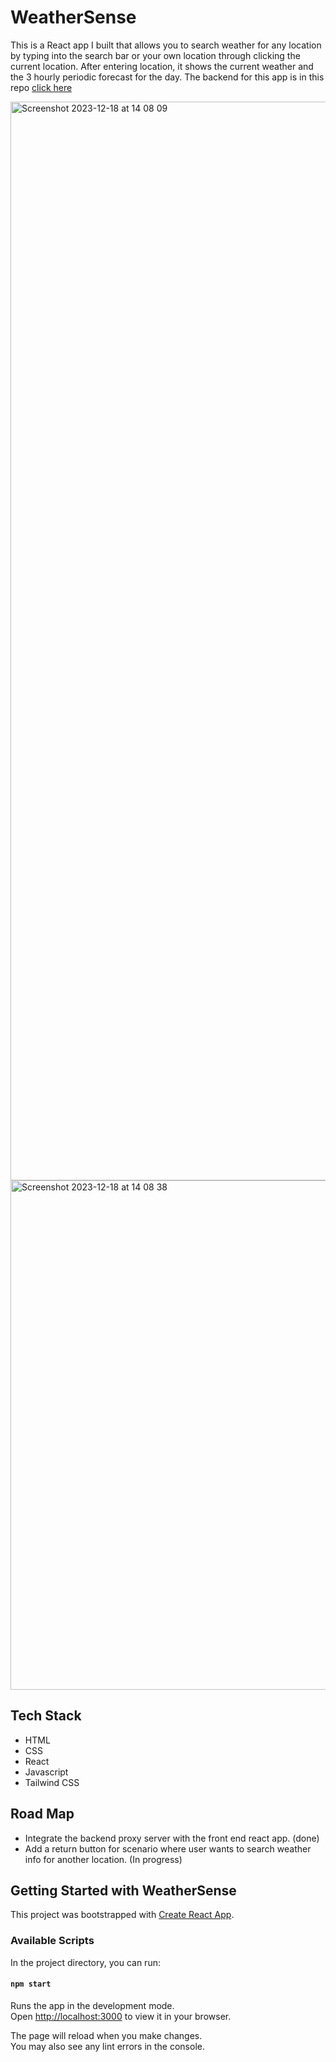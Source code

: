 # WeatherSense 
<div><p>This is a React app I built that allows you to search weather for any location by typing into the search bar or your own location through clicking the current location. After entering location, it shows the current weather and the 3 hourly periodic forecast for the day. The backend for this app is in this repo <a href="https://github.com/fidaa-mahboob/weathersense-proxy-server">click here</a></p>
</div>
<img width="1726" alt="Screenshot 2023-12-18 at 14 08 09" src="https://github.com/fidaa-mahboob/weathersense/assets/151159499/1a79dbcc-011e-417b-9574-d35b514c80c8">
</br>
<img width="815" alt="Screenshot 2023-12-18 at 14 08 38" src="https://github.com/fidaa-mahboob/weathersense/assets/151159499/df59f70b-06c8-436b-91af-630bc04ebf6a">

## Tech Stack

<ul>
  <li>HTML</li>
  <li>CSS</li>
  <li>React</li>
  <li>Javascript</li>
  <li>Tailwind CSS</li>
</ul>

## Road Map 

- Integrate the backend proxy server with the front end react app. (done)
- Add a return button for scenario where user wants to search weather info for another location. (In progress)

## Getting Started with WeatherSense

This project was bootstrapped with [Create React App](https://github.com/facebook/create-react-app).

### Available Scripts

In the project directory, you can run:

#### `npm start`

Runs the app in the development mode.\
Open [http://localhost:3000](http://localhost:3000) to view it in your browser.

The page will reload when you make changes.\
You may also see any lint errors in the console.

